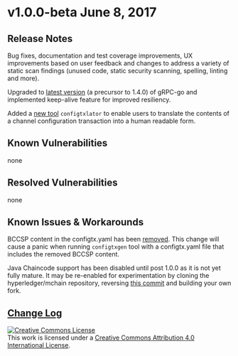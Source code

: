 # v1.0.0-beta June 8, 2017

## Release Notes
Bug fixes, documentation and test coverage improvements, UX improvements based on user feedback and changes to address a variety of static scan findings (unused code, static security scanning, spelling, linting and more).

Upgraded to [latest version](https://github.com/grpc/grpc-go/releases/) (a precursor to 1.4.0) of gRPC-go and implemented keep-alive feature for improved resiliency.

Added a [new tool](https://github.com/hyperledger/mchain/tree/master/examples/configtxupdate) `configtxlator` to enable users to translate the contents of a channel configuration transaction into a human readable form.

## Known Vulnerabilities
none

## Resolved Vulnerabilities
none

## Known Issues & Workarounds
BCCSP content in the configtx.yaml has been [removed](https://github.com/hyperledger/mchain/commit/a997c30). This change will cause a panic when running `configtxgen` tool with a configtx.yaml file that includes the removed BCCSP content.

Java Chaincode support has been disabled until post 1.0.0 as it is not yet fully mature. It may be re-enabled for experimentation by cloning the hyperledger/mchain repository, reversing [this commit](https://github.com/hyperledger/mchain/commit/29e0c40) and building your own fork.

## [Change Log](https://github.com/hyperledger/mchain/blob/master/CHANGELOG.md#v100-beta)

<a rel="license" href="http://creativecommons.org/licenses/by/4.0/"><img alt="Creative Commons License" style="border-width:0" src="https://i.creativecommons.org/l/by/4.0/88x31.png" /></a><br />This work is licensed under a <a rel="license" href="http://creativecommons.org/licenses/by/4.0/">Creative Commons Attribution 4.0 International License</a>.
